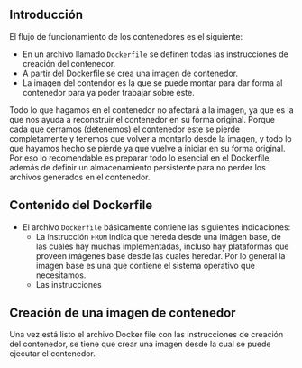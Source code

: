 ## Introducción

El flujo de funcionamiento de los contenedores es el siguiente:
* En un archivo llamado `Dockerfile` se definen todas las instrucciones 
  de creación del contenedor.
* A partir del Dockerfile se crea una imagen de contenedor.
* La imagen del contendor es la que se puede montar para dar forma al
  contenedor para ya poder trabajar sobre este. 

Todo lo que hagamos en el contenedor no afectará a la imagen, ya que
es la que nos ayuda a reconstruir el contenedor en su forma original.
Porque cada que cerramos (detenemos) el contenedor este se pierde 
completamente y tenemos que volver a montarlo desde la imagen, y todo
lo que hayamos hecho se pierde ya que vuelve a iniciar en su forma original.
Por eso lo recomendable es preparar todo lo esencial en el Dockerfile, además
de definir un almacenamiento persistente para no perder los archivos generados
en el contenedor.

## Contenido del Dockerfile

* El archivo `Dockerfile` básicamente contiene las siguientes indicaciones:
  * La instrucción `FROM` indica que hereda desde una imágen base, de las 
    cuales hay muchas implementadas, incluso hay plataformas que proveen 
    imágenes base desde las cuales heredar. Por lo general la imagen base
    es una que contiene el sistema operativo que necesitamos.
  * Las instrucciones 

## Creación de una imagen de contenedor

Una vez está listo el archivo Docker file con las instrucciones de creación
del contenedor, se tiene que crear una imagen desde la cual se puede ejecutar
el contenedor.